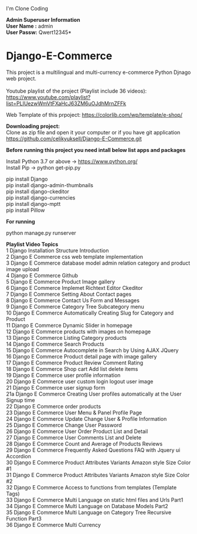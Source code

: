 I'm Clone Coding

<b>Admin Superuser Information</b> <br>
<b>User Name :</b> admin<br>
<b>User Passw:</b> Qwert12345*<br>

# Django-E-Commerce
This project is a multilingual and multi-currency e-commerce Python Djnago web project.<br><br>
Youtube playlist  of the project (Playlist include 36 videos):<br>
https://www.youtube.com/playlist?list=PLIUezwWmVtFXaHcJ63ZM6uOJdhMrnZFFk <br>

Web Template of this prpoject:  https://colorlib.com/wp/template/e-shop/ <br>

<b> Downloading project:</b><br>
 Clone as zip file and open it your computer or if you have git application<br>
 https://github.com/celikyuksell/Django-E-Commerce.git<br>
 
<b>Before running this project you need intall below list apps and packages</b><br>

Install Python 3.7 or above -> https://www.python.org/<br>
Install Pip   -> python get-pip.py<br>

pip install Django<br>
pip install django-admin-thumbnails<br>
pip install django-ckeditor<br>
pip install django-currencies<br>
pip install django-mptt<br>
pip install Pillow<br>

<b>For running</b> <br>

python manage.py runserver<br>

<b>Playlist Video Topics</b> <br>
1 Django Installation Structure Introduction <br>
2 Django E Commerce css web template implementation <br>
3 Django E Commerce database model admin relation category and product image upload <br>
4 Django E Commerce Github <br>
5 Django E Commerce Product Image gallery <br>
6 Django E Commerce Implemet Richtext Editor Ckeditor <br>
7 Django E Commerce Setting About Contact pages <br>
8 Django E Commerce Contact Us Form and Messages <br>
9 Django E Commerce Category Tree Subcategory menu <br>
10 Django E Commerce Automatically Creating Slug for Category and Product <br>
11 Django E Commerce Dynamic Slider in homepage <br>
12 Django E Commerce products with images on homepage <br>
13 Django E Commerce Listing Category products <br>
14 Django E Commerce Search Products <br>
15 Django E Commerce Autocomplete in Search by Using AJAX JQuery <br>
16 Django E Commerce Product detail page with image gallery <br>
17 Django E Commerce Product Review Comment Rating <br>
18 Django E Commerce Shop cart Add list delete items <br>
19 Django E Commerce user profile information <br>
20 Django E Commerce user custom login logout user image <br>
21 Django E Commerce user signup form <br>
21a Django E Commerce Creating User profiles automatically at the User Signup time <br>
22 Django E Commerce order products <br>
23 Django E Commerce User Menu & Panel Profile Page <br>
24 Django E Commerce Update Change User & Profile Information <br>
25 Django E Commerce Change User Password <br>
26 Django E Commerce User Order Product List and Detail <br>
27 Django E Commerce User Comments List and Delete <br>
28 Django E Commerce Count and Average of Products Reviews <br>
29 Django E Commerce Frequently Asked Questions FAQ with Jquery ui Accordion <br>
30 Django E Commerce Product Attributes Variants Amazon style Size Color #1 <br>
31 Django E Commerce Product Attributes Variants Amazon style Size Color #2 <br>
32 Django E Commerce Access to functions from templates (Template Tags) <br>
33 Django E Commerce Multi Language on static html files and Urls Part1 <br>
34 Django E Commerce Multi Language on Database Models Part2 <br>
35 Django E Commerce Multi Language on Category Tree Recursive Function Part3 <br>
36 Django E Commerce Multi Currency <br>
